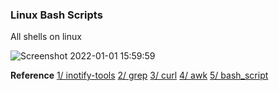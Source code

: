 ### Linux Bash Scripts

All shells on linux

![Screenshot 2022-01-01 15:59:59](https://user-images.githubusercontent.com/73679364/147847430-efaa7bac-1af0-465b-a7ce-1f277a5088bf.png)

**Reference**
[1/ inotify-tools](https://helpmanual.io/packages/apt/inotify-tools/)
[2/ grep](https://www.gnu.org/software/grep/manual/grep.html)
[3/ curl](https://curl.se/docs/manual.html)
[4/ awk](https://www.gnu.org/software/gawk/manual/gawk.html)
[5/ bash_script](https://www.youtube.com/watch?v=e7BufAVwDiM&list=PLsM05n4rlXWTamBIPSom7mQVA-xooDkxw)
